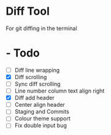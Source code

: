 # Diff Tool

For git diffing in the terminal

# - Todo

- [ ] Diff line wrapping
- [x] Diff scrolling
- [ ] Sync diff scrolling
- [ ] Line number column text align right
- [x] Diff add header
- [ ] Center align header
- [ ] Staging and Commits
- [ ] Colour theme support
- [ ] Fix double input bug
